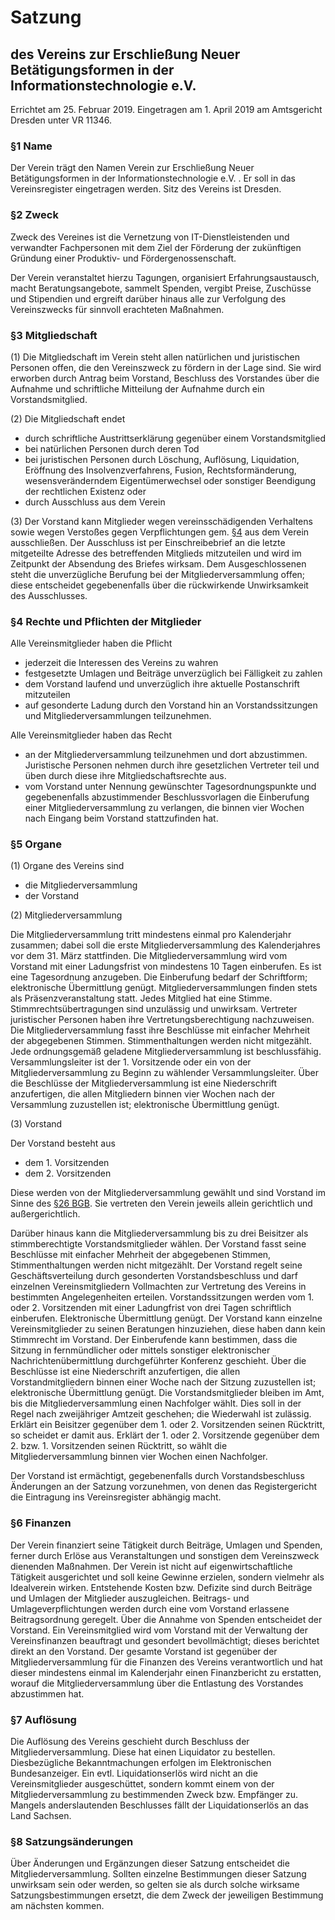 # Satzung
## des Vereins zur Erschließung Neuer Betätigungsformen in der Informationstechnologie e.V.

Errichtet am 25. Februar 2019.
Eingetragen am 1. April 2019 am Amtsgericht Dresden unter VR 11346.


### §1 Name

Der Verein trägt den Namen Verein zur Erschließung Neuer Betätigungsformen in der Informationstechnologie e.V. .
Er soll in das Vereinsregister eingetragen werden.
Sitz des Vereins ist Dresden.


### §2 Zweck

Zweck des Vereines ist die Vernetzung von IT-Dienstleistenden und verwandter Fachpersonen mit dem Ziel der Förderung der zukünftigen Gründung einer Produktiv- und Fördergenossenschaft.

Der Verein veranstaltet hierzu Tagungen, organisiert Erfahrungsaustausch, macht Beratungsangebote, sammelt Spenden, vergibt Preise, Zuschüsse und Stipendien und ergreift darüber hinaus alle zur Verfolgung des Vereinszwecks für sinnvoll erachteten Maßnahmen.


### §3 Mitgliedschaft

(1) Die Mitgliedschaft im Verein steht allen natürlichen und juristischen Personen offen, die den Vereinszweck zu fördern in der Lage sind. Sie wird erworben durch Antrag beim Vorstand, Beschluss des Vorstandes über die Aufnahme und schriftliche Mitteilung der Aufnahme durch ein Vorstandsmitglied.

(2) Die Mitgliedschaft endet

- durch schriftliche Austrittserklärung gegenüber einem Vorstandsmitglied
- bei natürlichen Personen durch deren Tod
- bei juristischen Personen durch Löschung, Auflösung, Liquidation, Eröffnung des Insolvenzverfahrens, Fusion, Rechtsformänderung, wesensveränderndem Eigentümerwechsel oder sonstiger Beendigung der rechtlichen Existenz oder
- durch Ausschluss aus dem Verein

(3) Der Vorstand kann Mitglieder wegen vereinsschädigenden Verhaltens sowie wegen Verstoßes gegen Verpflichtungen gem. <a href="#4">§4</a> aus dem Verein ausschließen.
Der Ausschluss ist per Einschreibebrief an die letzte mitgeteilte Adresse des betreffenden Mitglieds mitzuteilen und wird im Zeitpunkt der Absendung des Briefes wirksam.
Dem Ausgeschlossenen steht die unverzügliche Berufung bei der Mitgliederversammlung offen; diese entscheidet gegebenenfalls über die rückwirkende Unwirksamkeit des Ausschlusses.


### <a id="4"></a>§4 Rechte und Pflichten der Mitglieder

Alle Vereinsmitglieder haben die Pflicht

- jederzeit die Interessen des Vereins zu wahren
- festgesetzte Umlagen und Beiträge unverzüglich bei Fälligkeit zu zahlen
- dem Vorstand laufend und unverzüglich ihre aktuelle Postanschrift mitzuteilen
- auf gesonderte Ladung durch den Vorstand hin an Vorstandssitzungen und Mitgliederversammlungen teilzunehmen.

Alle Vereinsmitglieder haben das Recht

- an der Mitgliederversammlung teilzunehmen und dort abzustimmen. Juristische Personen nehmen durch ihre gesetzlichen Vertreter teil und üben durch diese ihre Mitgliedschaftsrechte aus.
- vom Vorstand unter Nennung gewünschter Tagesordnungspunkte und gegebenenfalls abzustimmender Beschlussvorlagen die Einberufung einer Mitgliederversammlung zu verlangen, die binnen vier Wochen nach Eingang beim Vorstand stattzufinden hat.


### §5 Organe

(1) Organe des Vereins sind

- die Mitgliederversammlung
- der Vorstand

(2) Mitgliederversammlung

Die Mitgliederversammlung tritt mindestens einmal pro Kalenderjahr zusammen; dabei soll die erste Mitgliederversammlung des Kalenderjahres vor dem 31. März stattfinden. Die Mitgliederversammlung wird vom Vorstand mit einer Ladungsfrist von mindestens 10 Tagen einberufen. Es ist eine Tagesordnung anzugeben. Die Einberufung bedarf der Schriftform; elektronische Übermittlung genügt. Mitgliederversammlungen finden stets als Präsenzveranstaltung statt. Jedes Mitglied hat eine Stimme. Stimmrechtsübertragungen sind unzulässig und unwirksam. Vertreter juristischer Personen haben ihre Vertretungsberechtigung nachzuweisen. Die Mitgliederversammlung fasst ihre Beschlüsse mit einfacher Mehrheit der abgegebenen Stimmen. Stimmenthaltungen werden nicht mitgezählt. Jede ordnungsgemäß geladene Mitgliederversammlung ist beschlussfähig. Versammlungsleiter ist der 1. Vorsitzende oder ein von der Mitgliederversammlung zu Beginn zu wählender Versammlungsleiter. Über die Beschlüsse der Mitgliederversammlung ist eine Niederschrift anzufertigen, die allen Mitgliedern binnen vier Wochen nach der Versammlung zuzustellen ist; elektronische Übermittlung genügt.

(3) Vorstand

Der Vorstand besteht aus

- dem 1. Vorsitzenden
- dem 2. Vorsitzenden

Diese werden von der Mitgliederversammlung gewählt und sind Vorstand im Sinne des <a href="https://dejure.org/gesetze/BGB/26.html">§26 BGB</a>. Sie vertreten den Verein jeweils allein gerichtlich und außergerichtlich.

Darüber hinaus kann die Mitgliederversammlung bis zu drei Beisitzer als stimmberechtigte Vorstandsmitglieder wählen. Der Vorstand fasst seine Beschlüsse mit einfacher Mehrheit der abgegebenen Stimmen, Stimmenthaltungen werden nicht mitgezählt. Der Vorstand regelt seine Geschäftsverteilung durch gesonderten Vorstandsbeschluss und darf einzelnen Vereinsmitgliedern Vollmachten zur Vertretung des Vereins in bestimmten Angelegenheiten erteilen. Vorstandssitzungen werden vom 1. oder 2. Vorsitzenden mit einer Ladungfrist von drei Tagen schriftlich einberufen. Elektronische Übermittlung genügt. Der Vorstand kann einzelne Vereinsmitglieder zu seinen Beratungen hinzuziehen, diese haben dann kein Stimmrecht im Vorstand. Der Einberufende kann bestimmen, dass die Sitzung in fernmündlicher oder mittels sonstiger elektronischer Nachrichtenübermittlung durchgeführter Konferenz geschieht. Über die Beschlüsse ist eine Niederschrift anzufertigen, die allen Vorstandmitgliedern binnen einer Woche nach der Sitzung zuzustellen ist; elektronische Übermittlung genügt. Die Vorstandsmitglieder bleiben im Amt, bis die Mitgliederversammlung einen Nachfolger wählt. Dies soll in der Regel nach zweijähriger Amtzeit geschehen; die Wiederwahl ist zulässig. Erklärt ein Beisitzer gegenüber dem 1. oder 2. Vorsitzenden seinen Rücktritt, so scheidet er damit aus. Erklärt der 1. oder 2. Vorsitzende gegenüber dem 2. bzw. 1. Vorsitzenden seinen Rücktritt, so wählt die Mitgliederversammlung binnen vier Wochen einen Nachfolger.

Der Vorstand ist ermächtigt, gegebenenfalls durch Vorstandsbeschluss Änderungen an der Satzung vorzunehmen, von denen das Registergericht die Eintragung ins Vereinsregister abhängig macht.


### §6 Finanzen

Der Verein finanziert seine Tätigkeit durch Beiträge, Umlagen und Spenden, ferner durch Erlöse aus Veranstaltungen und sonstigen dem Vereinszweck dienenden Maßnahmen.
Der Verein ist nicht auf eigenwirtschaftliche Tätigkeit ausgerichtet und soll keine Gewinne erzielen, sondern vielmehr als Idealverein wirken.
Entstehende Kosten bzw. Defizite sind durch Beiträge und Umlagen der Mitglieder auszugleichen.
Beitrags- und Umlageverpflichtungen werden durch eine vom Vorstand erlassene Beitragsordnung geregelt.
Über die Annahme von Spenden entscheidet der Vorstand.
Ein Vereinsmitglied wird vom Vorstand mit der Verwaltung der Vereinsfinanzen beauftragt und gesondert bevollmächtigt; dieses berichtet direkt an den Vorstand.
Der gesamte Vorstand ist gegenüber der Mitgliederversammlung für die Finanzen des Vereins verantwortlich und hat dieser mindestens einmal im Kalenderjahr einen Finanzbericht zu erstatten, worauf die Mitgliederversammlung über die Entlastung des Vorstandes abzustimmen hat.


### §7 Auflösung

Die Auflösung des Vereins geschieht durch Beschluss der Mitgliederversammlung.
Diese hat einen Liquidator zu bestellen. Diesbezügliche Bekanntmachungen erfolgen im Elektronischen Bundesanzeiger.
Ein evtl. Liquidationserlös wird nicht an die Vereinsmitglieder ausgeschüttet, sondern kommt einem von der Mitgliederversammlung zu bestimmenden Zweck bzw. Empfänger zu.
Mangels anderslautenden Beschlusses fällt der Liquidationserlös an das Land Sachsen.


### §8 Satzungsänderungen

Über Änderungen und Ergänzungen dieser Satzung entscheidet die Mitgliederversammlung.
Sollten einzelne Bestimmungen dieser Satzung unwirksam sein oder werden, so gelten sie als durch solche wirksame Satzungsbestimmungen ersetzt, die dem Zweck der jeweiligen Bestimmung am nächsten kommen.
